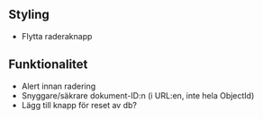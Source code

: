 Styling
---
- Flytta raderaknapp


Funktionalitet
---
- Alert innan radering
- Snyggare/säkrare dokument-ID:n (i URL:en, inte hela ObjectId)
- Lägg till knapp för reset av db?